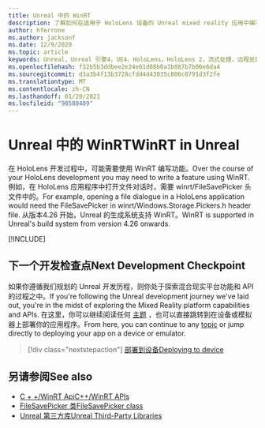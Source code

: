 ```yaml
---
title: Unreal 中的 WinRT
description: 了解如何在适用于 HoloLens 设备的 Unreal mixed reality 应用中编写和管理自定义 WinRT 功能。
author: hferrone
ms.author: jacksonf
ms.date: 12/9/2020
ms.topic: article
keywords: Unreal，Unreal 引擎4，UE4，HoloLens，HoloLens 2，流式处理，远程处理，混合现实，开发，入门，功能，新项目，模拟器，文档，指南，功能，全息影像，游戏开发，混合现实耳机，windows mixed reality 耳机，虚拟现实耳机，WinRT，DLL
ms.openlocfilehash: f32b5b3ddbee2e24e61d08b0a1b887b7b06e6da4
ms.sourcegitcommit: d3a3b4f13b3728cfdd4d43035c806c0791d3f2fe
ms.translationtype: MT
ms.contentlocale: zh-CN
ms.lasthandoff: 01/20/2021
ms.locfileid: "98580409"
---
```

# <a name="winrt-in-unreal"></a><span data-ttu-id="0520b-104">Unreal 中的 WinRT</span><span class="sxs-lookup"><span data-stu-id="0520b-104">WinRT in Unreal</span></span>

<span data-ttu-id="0520b-105">在 HoloLens 开发过程中，可能需要使用 WinRT 编写功能。</span><span class="sxs-lookup"><span data-stu-id="0520b-105">Over the course of your HoloLens development you may need to write a feature using WinRT.</span></span> <span data-ttu-id="0520b-106">例如，在 HoloLens 应用程序中打开文件对话时，需要 winrt/FileSavePicker 头文件中的。</span><span class="sxs-lookup"><span data-stu-id="0520b-106">For example, opening a file dialogue in a HoloLens application would need the FileSavePicker in winrt/Windows.Storage.Pickers.h header file.</span></span> <span data-ttu-id="0520b-107">从版本4.26 开始，Unreal 的生成系统支持 WinRT。</span><span class="sxs-lookup"><span data-stu-id="0520b-107">WinRT is supported in Unreal's build system from version 4.26 onwards.</span></span>

[!INCLUDE[](includes/tabs-winRT.md)]

## <a name="next-development-checkpoint"></a><span data-ttu-id="0520b-108">下一个开发检查点</span><span class="sxs-lookup"><span data-stu-id="0520b-108">Next Development Checkpoint</span></span>

<span data-ttu-id="0520b-109">如果你遵循我们规划的 Unreal 开发历程，则你处于探索混合现实平台功能和 API 的过程之中。</span><span class="sxs-lookup"><span data-stu-id="0520b-109">If you're following the Unreal development journey we've laid out, you're in the midst of exploring the Mixed Reality platform capabilities and APIs.</span></span> <span data-ttu-id="0520b-110">在这里，你可以继续阅读任何 [主题](unreal-development-overview.md#3-advanced-features) ，也可以直接跳转到在设备或模拟器上部署你的应用程序。</span><span class="sxs-lookup"><span data-stu-id="0520b-110">From here, you can continue to any [topic](unreal-development-overview.md#3-advanced-features) or jump directly to deploying your app on a device or emulator.</span></span>

> [!div class="nextstepaction"]
> [<span data-ttu-id="0520b-111">部署到设备</span><span class="sxs-lookup"><span data-stu-id="0520b-111">Deploying to device</span></span>](unreal-deploying.md)

## <a name="see-also"></a><span data-ttu-id="0520b-112">另请参阅</span><span class="sxs-lookup"><span data-stu-id="0520b-112">See also</span></span>

* [<span data-ttu-id="0520b-113">C + +/WinRT Api</span><span class="sxs-lookup"><span data-stu-id="0520b-113">C++/WinRT APIs</span></span>](/windows/uwp/cpp-and-winrt-apis/)
* [<span data-ttu-id="0520b-114">FileSavePicker 类</span><span class="sxs-lookup"><span data-stu-id="0520b-114">FileSavePicker class</span></span>](/uwp/api/Windows.Storage.Pickers.FileSavePicker) 
* [<span data-ttu-id="0520b-115">Unreal 第三方库</span><span class="sxs-lookup"><span data-stu-id="0520b-115">Unreal Third-Party Libraries</span></span>](https://docs.unrealengine.com/Programming/BuildTools/UnrealBuildTool/ThirdPartyLibraries/index.html)
